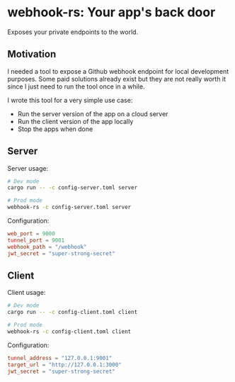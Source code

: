 # webhook-rs: Your app's back door

Exposes your private endpoints to the world.

## Motivation

I needed a tool to expose a Github webhook endpoint for local
development purposes. Some paid solutions already exist but they are
not really worth it since I just need to run the tool once in a while.

I wrote this tool for a very simple use case:
- Run the server version of the app on a cloud server
- Run the client version of the app locally
- Stop the apps when done

## Server

Server usage:

```bash
# Dev mode
cargo run -- -c config-server.toml server

# Prod mode
webhook-rs -c config-server.toml server
```

Configuration:

```toml
web_port = 9000
tunnel_port = 9001
webhook_path = "/webhook"
jwt_secret = "super-strong-secret"
```

## Client

Client usage:

```bash
# Dev mode
cargo run -- -c config-client.toml client

# Prod mode
webhook-rs -c config-client.toml client
```

Configuration:

```toml
tunnel_address = "127.0.0.1:9001"
target_url = "http://127.0.0.1:3000"
jwt_secret = "super-strong-secret"
```
